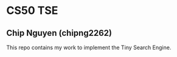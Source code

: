 # CS50 TSE
## Chip Nguyen (chipng2262)

This repo contains my work to implement the Tiny Search Engine.
